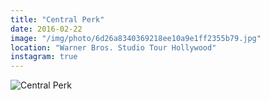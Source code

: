 ```yaml
---
title: "Central Perk"
date: 2016-02-22
image: "/img/photo/6d26a8340369218ee10a9e1ff2355b79.jpg"
location: "Warner Bros. Studio Tour Hollywood"
instagram: true
---
```


![Central Perk](/img/photo/6d26a8340369218ee10a9e1ff2355b79.jpg)
